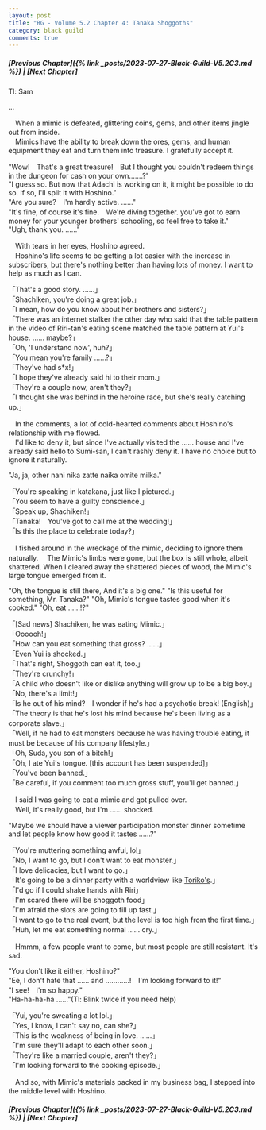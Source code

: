 ```yaml
---
layout: post
title: "BG - Volume 5.2 Chapter 4: Tanaka Shoggoths"
category: black guild
comments: true
---
```


##### [Previous Chapter]({% link _posts/2023-07-27-Black-Guild-V5.2C3.md %}) \| [Next Chapter]
 



Tl: Sam

…


　When a mimic is defeated, glittering coins, gems, and other items jingle out from inside.   
　Mimics have the ability to break down the ores, gems, and human equipment they eat and turn them into treasure. I gratefully accept it.

"Wow!　That's a great treasure!　But I thought you couldn't redeem things in the dungeon for cash on your own.......?"   
"I guess so. But now that Adachi is working on it, it might be possible to do so. If so, I'll split it with Hoshino."   
"Are you sure?　I'm hardly active. ......"   
"It's fine, of course it's fine.　We're diving together.  you've got to earn money for your younger brothers' schooling, so feel free to take it."   
"Ugh, thank you. ......"

　With tears in her eyes, Hoshino agreed.   
　Hoshino's life seems to be getting a lot easier with the increase in subscribers, but there's nothing better than having lots of money. I want to help as much as I can.   

「That's a good story. ......」   
「Shachiken, you're doing a great job.」   
「I mean, how do you know about her brothers and sisters?」   
「There was an internet stalker the other day who said that the table pattern in the video of Riri-tan's eating scene matched the table pattern at Yui's house. ...... maybe?」   
「Oh, 'I understand now', huh?」   
「You mean you're family ......?」   
「They've had s*x!」   
「I hope they've already said hi to their mom.」   
「They're a couple now, aren't they?」   
「I thought she was behind in the heroine race, but she's really catching up.」

　In the comments, a lot of cold-hearted comments about Hoshino's relationship with me flowed.   
　I'd like to deny it, but since I've actually visited the ...... house and I've already said hello to Sumi-san, I can't rashly deny it. I have no choice but to ignore it naturally.

"Ja, ja, other nani nika zatte naika omite milka."

「You're speaking in katakana, just like I pictured.」   
「You seem to have a guilty conscience.」   
「Speak up, Shachiken!」   
「Tanaka!　You've got to call me at the wedding!」   
「Is this the place to celebrate today?」

　I fished around in the wreckage of the mimic, deciding to ignore them naturally.
　The Mimic's limbs were gone, but the box is still whole, albeit shattered. When I cleared away the shattered pieces of wood, the Mimic's large tongue emerged from it.

"Oh, the tongue is still there, And it's a big one."
"Is this useful for something, Mr. Tanaka?"
"Oh, Mimic's tongue tastes good when it's cooked."
"Oh, eat ......!?"

「[Sad news] Shachiken, he was eating Mimic.」   
「Oooooh!」   
「How can you eat something that gross? ......」   
「Even Yui is shocked.」   
「That's right, Shoggoth can eat it, too.」   
「They're crunchy!」   
「A child who doesn't like or dislike anything will grow up to be a big boy.」   
「No, there's a limit!」   
「Is he out of his mind?　I wonder if he's had a psychotic break! (English)」
「The theory is that he's lost his mind because he's been living as a corporate slave.」   
「Well, if he had to eat monsters because he was having trouble eating, it must be because of his company lifestyle.」   
「Oh, Suda, you son of a bitch!」   
「Oh, I ate Yui's tongue.  [this account has been suspended]」   
「You've been banned.」   
「Be careful, if you comment too much gross stuff, you'll get banned.」

　I said I was going to eat a mimic and got pulled over.   
　Well, it's really good, but I'm ...... shocked.

"Maybe we should have a viewer participation monster dinner sometime and let people know how good it tastes ......?"

「You're muttering something awful, lol」   
「No, I want to go, but I don't want to eat monster.」   
「I love delicacies, but I want to go.」   
「It's going to be a dinner party with a worldview like [Toriko's](https://en.wikipedia.org/wiki/Toriko).」   
「I'd go if I could shake hands with Riri」   
「I'm scared there will be shoggoth food」   
「I'm afraid the slots are going to fill up fast.」   
「I want to go to the real event, but the level is too high from the first time.」   
「Huh, let me eat something normal ...... cry.」

　Hmmm, a few people want to come, but most people are still resistant. It's sad.

"You don't like it either, Hoshino?"   
"Ee, I don't hate that ...... and ............!　I'm looking forward to it!"   
"I see!　I'm so happy."   
"Ha-ha-ha-ha ......"(Tl: Blink twice if you need help)   

「Yui, you're sweating a lot lol.」   
「Yes, I know, I can't say no, can she?」   
「This is the weakness of being in love. ......」   
「I'm sure they'll adapt to each other soon.」   
「They're like a married couple, aren't they?」   
「I'm looking forward to the cooking episode.」   

　And so, with Mimic's materials packed in my business bag, I stepped into the middle level with Hoshino.



##### [Previous Chapter]({% link _posts/2023-07-27-Black-Guild-V5.2C3.md %}) \| [Next Chapter]